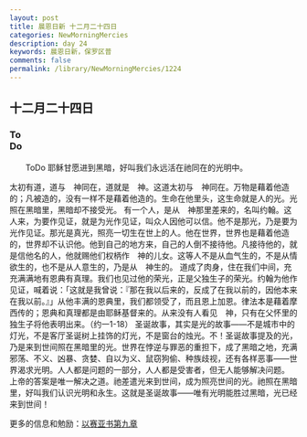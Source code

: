```yaml
---
layout: post
title: 晨恩日新 十二月二十四日
categories: NewMorningMercies
description: day 24
keywords: 晨恩日新，保罗区普
comments: false
permalink: /library/NewMorningMercies/1224
---
```


## 十二月二十四日

### To <br> Do

&emsp;&emsp;ToDo
耶稣甘愿进到黑暗，好叫我们永远活在祂同在的光明中。
 
太初有道，道与　神同在，道就是　神。这道太初与　神同在。万物是藉着他造的；凡被造的，没有一样不是藉着他造的。生命在他里头，这生命就是人的光。光照在黑暗里，黑暗却不接受光。
有一个人，是从　神那里差来的，名叫约翰。这人来，为要作见证，就是为光作见证，叫众人因他可以信。他不是那光，乃是要为光作见证。那光是真光，照亮一切生在世上的人。他在世界，世界也是藉着他造的，世界却不认识他。他到自己的地方来，自己的人倒不接待他。凡接待他的，就是信他名的人，他就赐他们权柄作　神的儿女。这等人不是从血气生的，不是从情欲生的，也不是从人意生的，乃是从　神生的。
道成了肉身，住在我们中间，充充满满地有恩典有真理。我们也见过他的荣光，正是父独生子的荣光。约翰为他作见证，喊着说：「这就是我曾说：『那在我以后来的，反成了在我以前的，因他本来在我以前。』」从他丰满的恩典里，我们都领受了，而且恩上加恩。律法本是藉着摩西传的；恩典和真理都是由耶稣基督来的。从来没有人看见　神，只有在父怀里的独生子将他表明出来。（约一1-18）
圣诞故事，其实是光的故事——不是城市中的灯光，不是客厅圣诞树上挂饰的灯光，不是窗台的烛光。不！圣诞故事提及的光，乃是来到世间照在黑暗里的光。世界在悖逆与罪恶的重担下，成了黑暗之地，充满邪荡、不义、凶暴、贪婪、自以为义、鼠窃狗偷、种族歧视，还有各样恶事——世界渴求光明。人人都是问题的一部分，人人都是受害者，但无人能够解决问题。
上帝的答案是唯一解决之道。祂差遣光来到世间，成为照亮世间的光。祂照在黑暗里，好叫我们认识光明和永生。这就是圣诞故事——唯有光明能胜过黑暗，光已经来到世间！

更多的信息和勉励：[以赛亚书第九章]()
